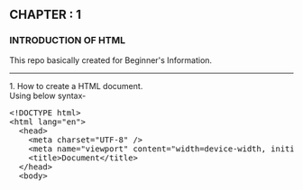 ## CHAPTER : 1
### INTRODUCTION OF HTML
This repo basically created for Beginner's Information.
<hr>
1. How to create a HTML document. <br>
   Using below syntax-
<pre>
&lt!DOCTYPE html&gt
&lthtml lang="en"&gt
  &lthead&gt
    &ltmeta charset="UTF-8" /&gt
    &ltmeta name="viewport" content="width=device-width, initial-scale=1.0" /&gt
    &lttitle>Document&lt/title&gt
  &lt/head&gt
  &ltbody&gt
</pre>
